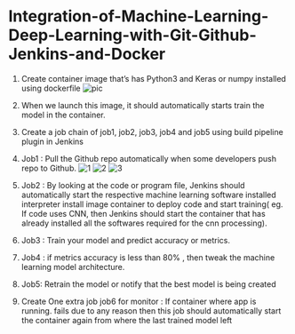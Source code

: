# Integration-of-Machine-Learning-Deep-Learning-with-Git-Github-Jenkins-and-Docker

1. Create container image that’s has Python3 and Keras or numpy  installed  using dockerfile
![pic](https://user-images.githubusercontent.com/64469502/85156257-70b53e80-b277-11ea-8199-1d8e8cfc56a8.jpg)

2. When we launch this image, it should automatically starts train the model in the container.

3. Create a job chain of job1, job2, job3, job4 and job5 using build pipeline plugin in Jenkins

4.  Job1 : Pull  the Github repo automatically when some developers push repo to Github.
   ![1](https://user-images.githubusercontent.com/64469502/85112979-2a8abb80-b234-11ea-9884-9c08fe751991.png)
   ![2](https://user-images.githubusercontent.com/64469502/85113161-79d0ec00-b234-11ea-9fbf-10e670490cbb.png)
   ![3](https://user-images.githubusercontent.com/64469502/85156010-1a480000-b277-11ea-888e-cb04d3d1ab81.png)
   

5.  Job2 : By looking at the code or program file, Jenkins should automatically start the respective machine learning software installed interpreter install image container to deploy code  and start training( eg. If code uses CNN, then Jenkins should start the container that has already installed all the softwares required for the cnn processing).


6. Job3 : Train your model and predict accuracy or metrics.

7. Job4 : if metrics accuracy is less than 80%  , then tweak the machine learning model architecture.

8. Job5: Retrain the model or notify that the best model is being created

9. Create One extra job job6 for monitor : If container where app is running. fails due to any reason then this job should automatically start the container again from where the last trained model left
